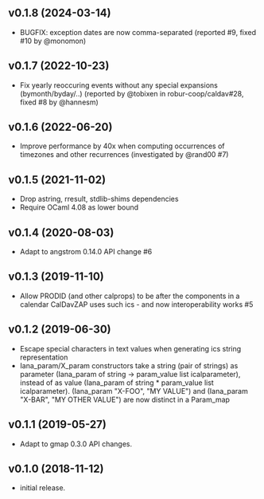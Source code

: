 ## v0.1.8 (2024-03-14)

* BUGFIX: exception dates are now comma-separated (reported #9, fixed #10 by
  @monomon)

## v0.1.7 (2022-10-23)

* Fix yearly reoccuring events without any special expansions (bymonth/byday/..)
  (reported by @tobixen in robur-coop/caldav#28, fixed #8 by @hannesm)

## v0.1.6 (2022-06-20)

* Improve performance by 40x when computing occurrences of timezones and other
  recurrences (investigated by @rand00 #7)

## v0.1.5 (2021-11-02)

* Drop astring, rresult, stdlib-shims dependencies
* Require OCaml 4.08 as lower bound

## v0.1.4 (2020-08-03)

* Adapt to angstrom 0.14.0 API change #6

## v0.1.3 (2019-11-10)

* Allow PRODID (and other calprops) to be after the components in a calendar
  CalDavZAP uses such ics - and now interoperability works #5

## v0.1.2 (2019-06-30)

* Escape special characters in text values when generating ics string representation
* Iana_param/X_param constructors take a string (pair of strings) as parameter
  (Iana_param of string -> param_value list icalparameter), instead of as value
  (Iana_param of string * param_value list icalparameter).
  (Iana_param "X-FOO", "MY VALUE") and
  (Iana_param "X-BAR", "MY OTHER VALUE") are now distinct in a Param_map

## v0.1.1 (2019-05-27)

* Adapt to gmap 0.3.0 API changes.

## v0.1.0 (2018-11-12)

* initial release.
